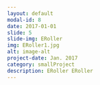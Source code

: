 ```yaml
---
layout: default
modal-id: 8
date: 2017-01-01
slide: 5
slide-img: ERoller
img: ERoller1.jpg
alt: image-alt
project-date: Jan. 2017
category: smallProject
description: ERoller ERoller
---
```

